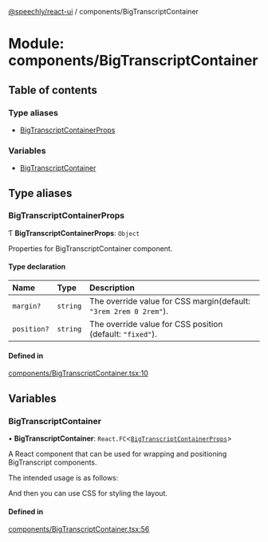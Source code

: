 [@speechly/react-ui](../README.md) / components/BigTranscriptContainer

# Module: components/BigTranscriptContainer

## Table of contents

### Type aliases

- [BigTranscriptContainerProps](components_BigTranscriptContainer.md#bigtranscriptcontainerprops)

### Variables

- [BigTranscriptContainer](components_BigTranscriptContainer.md#bigtranscriptcontainer)

## Type aliases

### BigTranscriptContainerProps

Ƭ **BigTranscriptContainerProps**: `Object`

Properties for BigTranscriptContainer component.

#### Type declaration

| Name | Type | Description |
| :------ | :------ | :------ |
| `margin?` | `string` | The override value for CSS margin(default: `"3rem 2rem 0 2rem"`). |
| `position?` | `string` | The override value for CSS position (default: `"fixed"`). |

#### Defined in

[components/BigTranscriptContainer.tsx:10](https://github.com/speechly/react-ui/blob/3a22711/src/components/BigTranscriptContainer.tsx#L10)

## Variables

### BigTranscriptContainer

• **BigTranscriptContainer**: `React.FC`<[`BigTranscriptContainerProps`](components_BigTranscriptContainer.md#bigtranscriptcontainerprops)\>

A React component that can be used for wrapping and positioning BigTranscript components.

The intended usage is as follows:

<BigTranscriptContainer>
  <BigTranscript />
</BigTranscriptContainer>

And then you can use CSS for styling the layout.

#### Defined in

[components/BigTranscriptContainer.tsx:56](https://github.com/speechly/react-ui/blob/3a22711/src/components/BigTranscriptContainer.tsx#L56)
